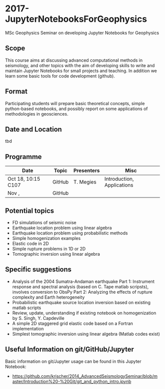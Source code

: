 # 2017-JupyterNotebooksForGeophysics
MSc Geophysics Seminar on developing Jupyter Notebooks for Geophysics 


## Scope
This course aims at discussing advanced computational methods in seismology, and other topics with the aim of developing skills to write and maintain Jupyter Notebooks for small projects and teaching. In addition we learn some basic tools for code development (github). 

## Format
Participating students will prepare basic theoretical concepts, simple python-based notebooks, and possibly report on some applications of methodologies in geosciences.

## Date and Location
tbd

## Programme

| Date  |   Topic |  Presenters |   Misc |  
|---|---|---|---|
| Oct  18, 10:15 C107|  GitHub |  T. Megies | Introduction, Applications |
| Nov  , |  GitHub |   |  |


## Potential topics

* FD simulations of seismic noise
* Earthquake location problem using linear algebra
* Earthquake location problem using probabilistic methods
* Simple homogenization examples
* Elastic code in 2D
* Simple rupture problems in 1D or 2D
* Tomographic inversion using linear algebra

## Specific suggestions

* Analysis of the 2004 Sumatra-Andaman earthquake
Part 1: Instrument response and spectral analysis (based on C. Tape matlab scripsts), involves conversion to ObsPy
Part 2: Analyzing the effects of rupture complexity and Earth heterogeneity
* Probabilistic earthquake source location inversion based on existing matlab scripts
* Review, update, understanding if existing notebook on homogenization by S. Singh, Y. Capdeville
* A simple 2D staggered grid elastic code based on a Fortran implementation
* Simplest tomographic inversion using linear algebra (Matlab codes exist)

## Useful Information on git/GitHub/Jupyter

Basic information on git/Jupyter usage can be found in this Jupyter Notebook:
 * https://github.com/krischer/2014_AdvancedSeismologySeminar/blob/master/Introduction%20-%20Git/git_and_python_intro.ipynb

